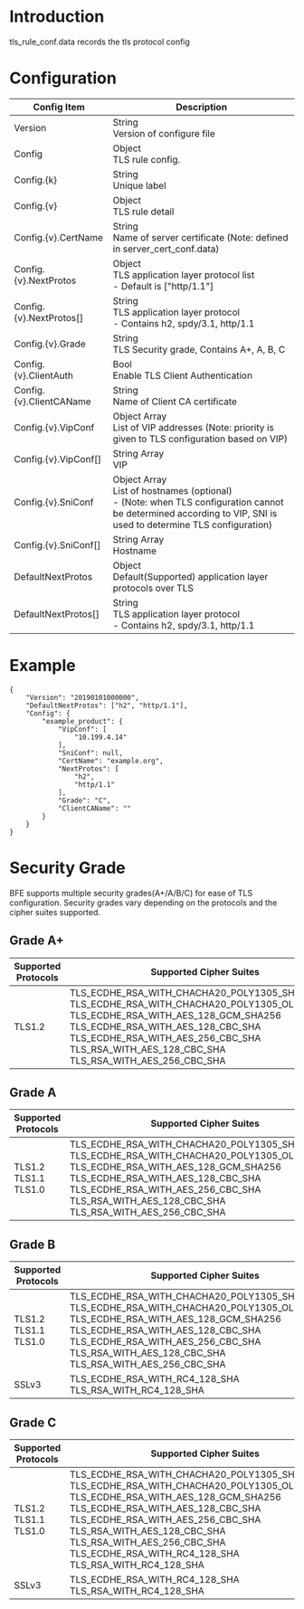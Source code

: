 # Introduction

tls_rule_conf.data records the tls protocol config

# Configuration

| Config Item             | Description                                                                    |
| ----------------------- | ------------------------------------------------------------------------------ |
| Version                 | String<br>Version of configure file                                            |
| Config                  | Object<br>TLS rule config.                                                     |
| Config.{k}              | String<br>Unique label                                                         |
| Config.{v}              | Object<br>TLS rule detail                                                      |
| Config.{v}.CertName     | String<br>Name of server certificate (Note: defined in server_cert_conf.data)  |
| Config.{v}.NextProtos   | Object<br>TLS application layer protocol list <br>- Default is ["http/1.1"]    |
| Config.{v}.NextProtos[] | String<br>TLS application layer protocol<br>- Contains h2, spdy/3.1, http/1.1  |
| Config.{v}.Grade        | String<br>TLS Security grade, Contains A+, A, B, C                             |
| Config.{v}.ClientAuth   | Bool<br>Enable TLS Client Authentication                                       |
| Config.{v}.ClientCAName | String<br>Name of Client CA certificate                                        |
| Config.{v}.VipConf      | Object Array<br>List of VIP addresses (Note: priority is given to TLS configuration based on VIP)  |
| Config.{v}.VipConf[]    | String Array<br>VIP                                                            |
| Config.{v}.SniConf      | Object Array<br>List of hostnames (optional) <br>- (Note: when TLS configuration cannot be determined according to VIP, SNI is used to determine TLS configuration)  |
| Config.{v}.SniConf[]    | String Array<br>Hostname                                                       |
| DefaultNextProtos       | Object<br>Default(Supported) application layer protocols over TLS              |
| DefaultNextProtos[]     | String<br>TLS application layer protocol<br>- Contains h2, spdy/3.1, http/1.1  |

# Example

```
{
    "Version": "20190101000000",
    "DefaultNextProtos": ["h2", "http/1.1"],
    "Config": {
        "example_product": {
            "VipConf": [
                "10.199.4.14"
            ],
            "SniConf": null,
            "CertName": "example.org",
            "NextProtos": [
                "h2",
                "http/1.1"
            ],
            "Grade": "C",
            "ClientCAName": ""
        }
    }
}
```

# Security Grade

BFE supports multiple security grades(A+/A/B/C) for ease of TLS configuration. Security grades vary depending on the protocols and the cipher suites supported.

## Grade A+

| Supported Protocols | Supported Cipher Suites |
| ------------------- | ----------------------- |
| TLS1.2              | TLS_ECDHE_RSA_WITH_CHACHA20_POLY1305_SHA256<br>TLS_ECDHE_RSA_WITH_CHACHA20_POLY1305_OLD_SHA256<br>TLS_ECDHE_RSA_WITH_AES_128_GCM_SHA256<br>TLS_ECDHE_RSA_WITH_AES_128_CBC_SHA<br>TLS_ECDHE_RSA_WITH_AES_256_CBC_SHA<br>TLS_RSA_WITH_AES_128_CBC_SHA<br>TLS_RSA_WITH_AES_256_CBC_SHA |


## Grade A

| Supported Protocols | Supported Cipher Suites |
| ------------------- | ----------------------- |
| TLS1.2<br>TLS1.1<br>TLS1.0 | TLS_ECDHE_RSA_WITH_CHACHA20_POLY1305_SHA256<br>TLS_ECDHE_RSA_WITH_CHACHA20_POLY1305_OLD_SHA256<br>TLS_ECDHE_RSA_WITH_AES_128_GCM_SHA256<br>TLS_ECDHE_RSA_WITH_AES_128_CBC_SHA<br>TLS_ECDHE_RSA_WITH_AES_256_CBC_SHA<br>TLS_RSA_WITH_AES_128_CBC_SHA<br>TLS_RSA_WITH_AES_256_CBC_SHA |

## Grade B

| Supported Protocols | Supported Cipher Suites |
| ------------------- | ----------------------- |
| TLS1.2<br>TLS1.1<br>TLS1.0 | TLS_ECDHE_RSA_WITH_CHACHA20_POLY1305_SHA256<br>TLS_ECDHE_RSA_WITH_CHACHA20_POLY1305_OLD_SHA256<br>TLS_ECDHE_RSA_WITH_AES_128_GCM_SHA256<br>TLS_ECDHE_RSA_WITH_AES_128_CBC_SHA<br>TLS_ECDHE_RSA_WITH_AES_256_CBC_SHA<br>TLS_RSA_WITH_AES_128_CBC_SHA<br>TLS_RSA_WITH_AES_256_CBC_SHA |
| SSLv3 | TLS_ECDHE_RSA_WITH_RC4_128_SHA<br>TLS_RSA_WITH_RC4_128_SHA |


## Grade C

| Supported Protocols | Supported Cipher Suites |
| ------------------- | ----------------------- |
| TLS1.2<br>TLS1.1<br>TLS1.0 | TLS_ECDHE_RSA_WITH_CHACHA20_POLY1305_SHA256<br>TLS_ECDHE_RSA_WITH_CHACHA20_POLY1305_OLD_SHA256<br>TLS_ECDHE_RSA_WITH_AES_128_GCM_SHA256<br>TLS_ECDHE_RSA_WITH_AES_128_CBC_SHA<br>TLS_ECDHE_RSA_WITH_AES_256_CBC_SHA<br>TLS_RSA_WITH_AES_128_CBC_SHA<br>TLS_RSA_WITH_AES_256_CBC_SHA<br>TLS_ECDHE_RSA_WITH_RC4_128_SHA<br>TLS_RSA_WITH_RC4_128_SHA |
| SSLv3 | TLS_ECDHE_RSA_WITH_RC4_128_SHA<br>TLS_RSA_WITH_RC4_128_SHA |

